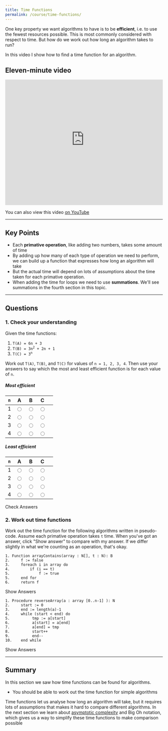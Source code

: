 ```yaml
---
title: Time Functions
permalink: /course/time-functions/
---
```


One key property we want algorithms to have is to be **efficient**, i.e. to use the fewest resources possible. This is most commonly considered with respect to time. But how do we work out how long an algorithm takes to run?

In this video I show how to find a time function for an algorithm.

## Eleven-minute video

<iframe width="100%" height="400px" src="https://www.youtube-nocookie.com/embed/T2dk9IywGbk" frameborder="0" allow="accelerometer; autoplay; clipboard-write; encrypted-media; gyroscope; picture-in-picture" allowfullscreen></iframe>

You can also view this video [on YouTube](https://youtu.be/T2dk9IywGbk)

---

## Key Points

* Each **primative operation**, like adding two numbers, takes some amount of time
* By adding up how many of each type of operation we need to perform, we can build up a function that expresses how long an algorithm will take
* But the actual time will depend on lots of assumptions about the time taken for each primative operation.
* When adding the time for loops we need to use **summations**. We'll see summations in the fourth section in this topic.

---

## Questions

### 1. Check your understanding

Given the time functions:

1. <code>T(A) = 6n + 3</code>
2. <code>T(B) = 3n<sup>2</sup> + 2n + 1</code>
3. <code>T(C) = 3<sup>n</sup></code>

Work out `T(A)`, `T(B)`, and `T(C)` for values of `n = 1, 2, 3, 4`. Then use your answers to say which the most and least efficient function is for each value of `n`.

##### Most efficient

| `n`  | A | B | C | |
| -- | ---- | ---- |------|- |
| 1 | <input type="radio" name="q51"  value="a"/> | <input type="radio" name="q51" value="b"/> | <input type="radio" name="q51" data-answer value="c"/> | <span id="q51c" style="display:inline-block"></span> |
| 2 | <input type="radio" name="q52" value="a"/> | <input type="radio" name="q52" value="b"/> | <input type="radio" name="q52" data-answer value="c"/> | <span id="q52c" style="display:inline-block"></span> |
| 3 | <input type="radio" name="q53" data-answer value="a"/> | <input type="radio" name="q53" value="b"/> | <input type="radio" name="q53" value="c"/> | <span id="q53c" style="display:inline-block"></span> |
| 4 | <input type="radio" name="q54" data-answer value="a"/> | <input type="radio" name="q54" value="b"/> | <input type="radio" name="q54" value="c"/> | <span id="q54c" style="display:inline-block"></span> |

##### Least efficient

| `n`  | A    | B    | C    |  |
| -- | ---- | ---- |------|- |
| 1 | <input type="radio" name="q55" data-answer value="a"/> | <input type="radio" name="q55" value="b"/> | <input type="radio" name="q55" value="c"/> | <span id="q55c" style="display:inline-block"></span> |
| 2 | <input type="radio" name="q56"  value="a"/> | <input type="radio" name="q56" data-answer value="b"/> | <input type="radio" name="q56" value="c"/> | <span id="q56c" style="display:inline-block"></span> |
| 3 | <input type="radio" name="q57" value="a"/> | <input type="radio" name="q57" data-answer value="b"/> | <input type="radio" name="q57" value="c"/> | <span id="q57c" style="display:inline-block"></span> |
| 4 | <input type="radio" name="q58"  value="a"/> | <input type="radio" name="q58" value="b"/> | <input type="radio" name="q58" data-answer value="c"/> | <span id="q58c" style="display:inline-block"></span> |


<a class="btn btn-primary" type="submit" onClick="checkAnswers('q5')">Check Answers</a>
<script src="/assets/check.js"></script>

### 2. Work out time functions

Work out the time function for the following algorithms written in pseudo-code. Assume each primative operation takes `t` time. When you've got an answer, click "Show answer" to compare with my answer. If we differ slightly in what we're counting as an operation, that's okay.

    1. Function arrayContains(array : N[], t : N): B
    2.     f := false
    3.     foreach i in array do
    4.         if (i == t)
    5.             f := true
    5.     end for
    6.     return f

<div id="hide2" style="display: none">

<table>
<tr><th>line</th><th>time</th> </tr>
<tr><td> 2 </td><td> t </td></tr>
<tr><td> 3 </td><td> t </td></tr>
<tr><td> 4 </td><td> nt </td></tr>
<tr><td> 5 </td><td> nt </td></tr>
</table>

<code>T(arrayContains) = 2t + 2nt</code>

</div>

<a class="btn btn-primary" type="submit" onClick="document.querySelector('#hide2').style.display='block'">Show Answers</a>

    1. Procedure reverseArray(a : array [0..n-1] ): N
    2.     start := 0
    3.     end := length(a)-1
    4.     while (start < end) do
    5.          tmp := a[start]
    6.          a[start] = a[end]
    7.          a[end] = tmp
    8.          start++
    9.          end--
    10.    end while

<div id="hide1" style="display: none">

<table>
    <tr><th>line</th><th>time</th> </tr>
    <tr><td>2 </td><td> t </td></tr>
    <tr><td>3 </td><td> 2t </td></tr>
    <tr><td>4 </td><td> 2t </td></tr>
    <tr><td>5 </td><td> t*(n/2) </td></tr>
    <tr><td>6 </td><td> t*(n/2) </td></tr>
    <tr><td>7 </td><td> t*(n/2) </td></tr>
    <tr><td>8 </td><td> t*(n/2) </td></tr>
    <tr><td>9 </td><td> t*(n/2) </td></tr>
</table>

<code>T(reverseArray) = 5t*(n/2) + 5t</code>

<p>Why are we doing the loop (n/2) times? At first <code>start</code> and <code>end</code> have a difference of <code>n</code>. Each time through the loop, we are incremending <code>start</code> by 1 and decrementing <code>end</code> by 1. We're effectively taking steps of <code>2</code> each time instead of <code>1</code>. Rather than looping <code>n</code> times, we are going to loop only half that.</p>

</div>

<a class="btn btn-primary" type="submit" onClick="document.querySelector('#hide1').style.display='block'">Show Answers</a>



---

## Summary

In this section we saw how time functions can be found for algorithms. 

* You should be able to work out the time function for simple algorithms

Time functions let us analyse how long an algorithm will take, but it requires lots of assumptions that makes it hard to compare different algorithms. In the next section we learn about [asymptotic complexity](../asymptotic-complexity/) and Big Oh notation, which gives us a way to simplify these time functions to make comparison possible